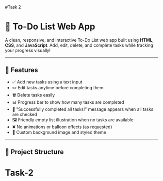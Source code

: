 #Task 2
# 📝 To-Do List Web App

A clean, responsive, and interactive To-Do List web app built using **HTML**, **CSS**, and **JavaScript**. Add, edit, delete, and complete tasks while tracking your progress visually!

---

## 🚀 Features

- ✅ Add new tasks using a text input
- ✏️ Edit tasks anytime before completing them
- 🗑️ Delete tasks easily
- 📊 Progress bar to show how many tasks are completed
- 🎉 "Successfully completed all tasks!" message appears when all tasks are checked
- 🖼️ Friendly empty list illustration when no tasks are available
- ❌ No animations or balloon effects (as requested)
- 🎨 Custom background image and styled theme

---

## 📂 Project Structure

# Task-2
